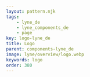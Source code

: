```yaml
---
layout: pattern.njk
tags: 
    - lyne_de
    - lyne_components_de
    - page
key: logo-lyne_de
title: Logo
parent: components-lyne_de
image: lyne/overview/logo.webp
keywords: logo
order: 380
---
```

